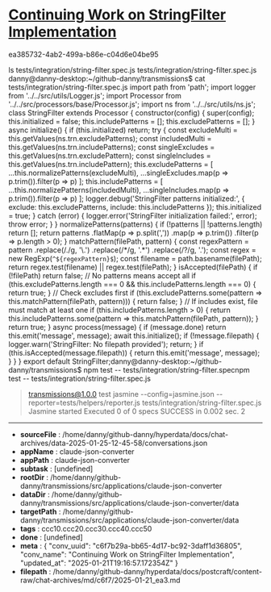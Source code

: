 # [Continuing Work on StringFilter Implementation](https://claude.ai/chat/c6f7b29a-bb65-4d17-bc92-3daff1d36805)

ea385732-4ab2-499a-b86e-c04d6e04be95

ls tests/integration/string-filter.spec.js
tests/integration/string-filter.spec.js
danny@danny-desktop:~/github-danny/transmissions$ cat tests/integration/string-filter.spec.js
import path from 'path';
import logger from '../../src/utils/Logger.js';
import Processor from '../../src/processors/base/Processor.js';
import ns from '../../src/utils/ns.js';
class StringFilter extends Processor {
    constructor(config) {
        super(config);
        this.initialized = false;
        this.includePatterns = [];
        this.excludePatterns = [];
    }
    async initialize() {
        if (this.initialized) return;
        try {
            const excludeMulti = this.getValues(ns.trn.excludePatterns);
            const includedMulti = this.getValues(ns.trn.includePatterns);
            const singleExcludes = this.getValues(ns.trn.excludePattern);
            const singleIncludes = this.getValues(ns.trn.includePattern);
            this.excludePatterns = [
                ...this.normalizePatterns(excludeMulti),
                ...singleExcludes.map(p => p.trim()).filter(p => p)
            ];
            this.includePatterns = [
                ...this.normalizePatterns(includedMulti),
                ...singleIncludes.map(p => p.trim()).filter(p => p)
            ];
            logger.debug('StringFilter patterns initialized:', {
                exclude: this.excludePatterns,
                include: this.includePatterns
            });
            this.initialized = true;
        } catch (error) {
            logger.error('StringFilter initialization failed:', error);
            throw error;
        }
    }
    normalizePatterns(patterns) {
        if (!patterns || !patterns.length) return [];
        return patterns
            .flatMap(p => p.split(','))
            .map(p => p.trim())
            .filter(p => p.length > 0);
    }
    matchPattern(filePath, pattern) {
        const regexPattern = pattern
            .replace(/\./g, '\\.')
            .replace(/\*/g, '.*')
            .replace(/\?/g, '.');
        const regex = new RegExp(`^${regexPattern}$`);
        const filename = path.basename(filePath);
        return regex.test(filename) || regex.test(filePath);
    }
    isAccepted(filePath) {
        if (!filePath) return false;
        // No patterns means accept all
        if (this.excludePatterns.length === 0 && this.includePatterns.length === 0) {
            return true;
        }
        // Check excludes first
        if (this.excludePatterns.some(pattern => this.matchPattern(filePath, pattern))) {
            return false;
        }
        // If includes exist, file must match at least one
        if (this.includePatterns.length > 0) {
            return this.includePatterns.some(pattern => this.matchPattern(filePath, pattern));
        }
        return true;
    }
    async process(message) {
        if (message.done) return this.emit('message', message);
        await this.initialize();
        if (!message.filepath) {
            logger.warn('StringFilter: No filepath provided');
            return;
        }
        if (this.isAccepted(message.filepath)) {
            return this.emit('message', message);
        }
    }
}
export default StringFilter;danny@danny-desktop:~/github-danny/transmissions$ npm test -- tests/integration/string-filter.specnpm test -- tests/integration/string-filter.spec.js
> transmissions@1.0.0 test
> jasmine --config=jasmine.json --reporter=tests/helpers/reporter.js tests/integration/string-filter.spec.js
Jasmine started
Executed 0 of 0 specs SUCCESS in 0.002 sec.
2

---

* **sourceFile** : /home/danny/github-danny/hyperdata/docs/chat-archives/data-2025-01-25-12-45-58/conversations.json
* **appName** : claude-json-converter
* **appPath** : claude-json-converter
* **subtask** : [undefined]
* **rootDir** : /home/danny/github-danny/transmissions/src/applications/claude-json-converter
* **dataDir** : /home/danny/github-danny/transmissions/src/applications/claude-json-converter/data
* **targetPath** : /home/danny/github-danny/transmissions/src/applications/claude-json-converter/data
* **tags** : ccc10.ccc20.ccc30.ccc40.ccc50
* **done** : [undefined]
* **meta** : {
  "conv_uuid": "c6f7b29a-bb65-4d17-bc92-3daff1d36805",
  "conv_name": "Continuing Work on StringFilter Implementation",
  "updated_at": "2025-01-21T19:16:57.172354Z"
}
* **filepath** : /home/danny/github-danny/hyperdata/docs/postcraft/content-raw/chat-archives/md/c6f7/2025-01-21_ea3.md